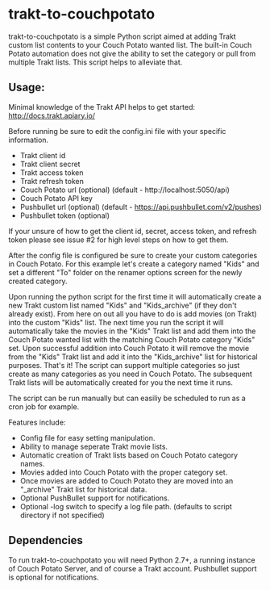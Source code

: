 ﻿trakt-to-couchpotato
=====

trakt-to-couchpotato is a simple Python script aimed at adding Trakt custom list contents to your Couch Potato wanted list.  The built-in Couch Potato automation does not give the ability to set the category or pull from multiple Trakt lists.  This script helps to alleviate that.

## Usage:
Minimal knowledge of the Trakt API helps to get started: http://docs.trakt.apiary.io/

Before running be sure to edit the config.ini file with your specific information.
* Trakt client id
* Trakt client secret
* Trakt access token
* Trakt refresh token
* Couch Potato url (optional) (default - http://localhost:5050/api)
* Couch Potato API key
* Pushbullet url (optional) (default - https://api.pushbullet.com/v2/pushes)
* Pushbullet token (optional)

If your unsure of how to get the client id, secret, access token, and refresh token please see issue #2 for high level steps on how to get them.

After the config file is configured be sure to create your custom categories in Couch Potato.  For this example let's create a category named "Kids" and set a different "To" folder on the renamer options screen for the newly created category.

Upon running the python script for the first time it will automatically create a new Trakt custom list named "Kids" and "Kids_archive" (if they don't already exist).  From here on out all you have to do is add movies (on Trakt) into the custom "Kids" list.  The next time you run the script it will automatically take the movies in the "Kids" Trakt list and add them into the Couch Potato wanted list with the matching Couch Potato category "Kids" set.  Upon successful addition into Couch Potato it will remove the movie from the "Kids" Trakt list and add it into the "Kids_archive" list for historical purposes.  That's it!  The script can support multiple categories so just create as many categories as you need in Couch Potato.  The subsequent Trakt lists will be automatically created for you the next time it runs.

The script can be run manually but can easiliy be scheduled to run as a cron job for example.

Features include:

* Config file for easy setting manipulation.
* Ability to manage seperate Trakt movie lists.
* Automatic creation of Trakt lists based on Couch Potato category names.
* Movies added into Couch Potato with the proper category set.
* Once movies are added to Couch Potato they are moved into an "_archive" Trakt list for historical data.
* Optional PushBullet support for notifications.
* Optional -log switch to specify a log file path. (defaults to script directory if not specified)

## Dependencies

To run trakt-to-couchpotato you will need Python 2.7+, a running instance of Couch Potato Server, and of course a Trakt account.  Pushbullet support is optional for notifications.
